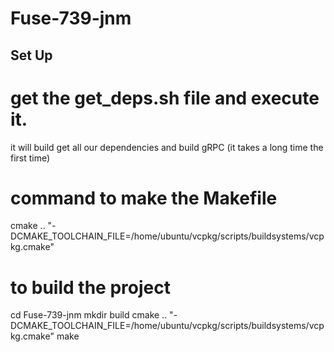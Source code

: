 # Fuse-739-jnm

Set Up
------

# get the get_deps.sh file and execute it.
it will build get all our dependencies and build gRPC (it takes a long time the first time)


# command to make the Makefile
cmake .. "-DCMAKE_TOOLCHAIN_FILE=/home/ubuntu/vcpkg/scripts/buildsystems/vcpkg.cmake"

# to build the project

cd Fuse-739-jnm 
mkdir build
cmake .. "-DCMAKE_TOOLCHAIN_FILE=/home/ubuntu/vcpkg/scripts/buildsystems/vcpkg.cmake"
make


